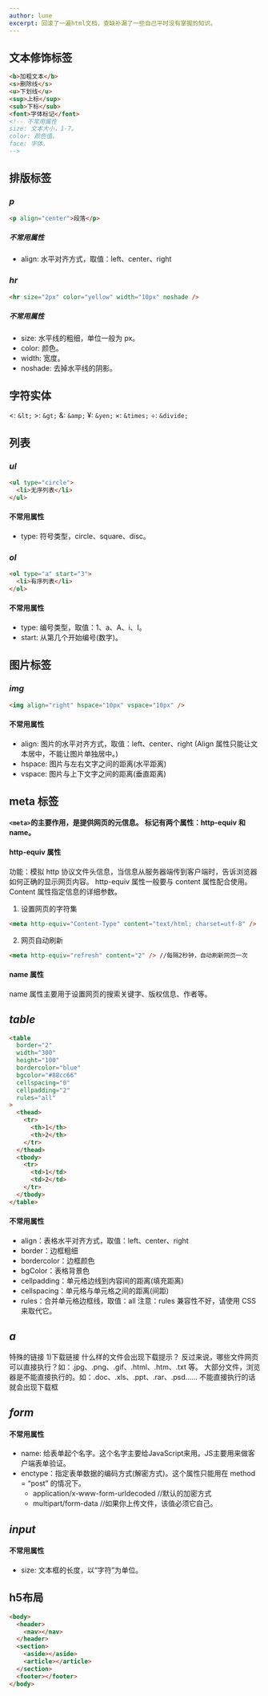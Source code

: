 ```yaml
---
author: lune
excerpt: 回滚了一遍html文档，查缺补漏了一些自己平时没有掌握的知识。
---
```

## 文本修饰标签

```html
<b>加粗文本</b>
<s>删除线</s>
<u>下划线</u>
<sup>上标</sup>
<sub>下标</sub>
<font>字体标记</font>
<!-- 不常用属性
size: 文本大小，1-7。
color: 颜色值。
face: 字体。 
-->
```

## 排版标签

### _p_

```html
<p align="center">段落</p>
```

##### 不常用属性

- align: 水平对齐方式，取值：left、center、right

### _hr_

```html
<hr size="2px" color="yellow" width="10px" noshade />
```

##### 不常用属性

- size: 水平线的粗细，单位一般为 px。
- color: 颜色。
- width: 宽度。
- noshade: 去掉水平线的阴影。

## 字符实体

&lt;: `&lt;`
&gt;: `&gt;`
&amp;: `&amp;`
&yen;: `&yen;`
&times;: `&times;`
&divide;: `&divide;`

## 列表

### _ul_

```html
<ul type="circle">
  <li>无序列表</li>
</ul>
```

#### 不常用属性

- type: 符号类型，circle、square、disc。

### _ol_

```html
<ol type="a" start="3">
  <li>有序列表</li>
</ol>
```

#### 不常用属性

- type: 编号类型，取值：1、a、A、i、I。
- start: 从第几个开始编号(数字)。

## 图片标签

### _img_

```html
<img align="right" hspace="10px" vspace="10px" />
```

#### 不常用属性

- align: 图片的水平对齐方式，取值：left、center、right (Align 属性只能让文本居中，不能让图片单独居中。)
- hspace: 图片与左右文字之间的距离(水平距离)
- vspace: 图片与上下文字之间的距离(垂直距离)

## meta 标签

**`<meta>`的主要作用，是提供网页的元信息。**
**<meta>标记有两个属性：http-equiv 和 name。**

#### http-equiv 属性

功能：模拟 http 协议文件头信息，当信息从服务器端传到客户端时，告诉浏览器如何正确的显示网页内容。
http-equiv 属性一般要与 content 属性配合使用。Content 属性指定信息的详细参数。

1. 设置网页的字符集

```html
<meta http-equiv="Content-Type" content="text/html; charset=utf-8" />
```

2. 网页自动刷新

```html
<meta http-equiv="refresh" content="2" /> //每隔2秒钟，自动刷新网页一次
```

#### name 属性

name 属性主要用于设置网页的搜索关键字、版权信息、作者等。

## _table_

```html
<table
  border="2"
  width="300"
  height="100"
  bordercolor="blue"
  bgcolor="#88cc66"
  cellspacing="0"
  cellpadding="2"
  rules="all"
>
  <thead>
    <tr>
      <th>1</th>
      <th>2</th>
    </tr>
  </thead>
  <tbody>
    <tr>
      <td>1</td>
      <td>2</td>
    </tr>
  </tbody>
</table>
```

#### 不常用属性

- align：表格水平对齐方式，取值：left、center、right
- border：边框粗细
- bordercolor：边框颜色
- bgColor：表格背景色
- cellpadding：单元格边线到内容间的距离(填充距离)
- cellspacing：单元格与单元格之间的距离(间距)
- rules：合并单元格边框线，取值：all
  注意：rules 兼容性不好，请使用 CSS 来取代它。

## _a_

特殊的链接 1)下载链接
什么样的文件会出现下载提示？
反过来说，哪些文件网页可以直接执行？如：.jpg、.png、.gif、.html、.htm、.txt 等。
大部分文件，浏览器是不能直接执行的。如：.doc、.xls、.ppt、.rar、.psd……
不能直接执行的话就会出现下载框

## _form_

#### 不常用属性
- name: 给表单起个名字。这个名字主要给JavaScript来用。JS主要用来做客户端表单验证。
- enctype：指定表单数据的编码方式(解密方式)。这个属性只能用在 method = “post” 的情况下。
  - application/x-www-form-urldecoded  //默认的加密方式
  - multipart/form-data  //如果你上传文件，该值必须它自己。

## _input_
#### 不常用属性
- size: 文本框的长度，以“字符”为单位。

## h5布局
```html
<body>
  <header>
    <nav></nav>
  </header>
  <section>
    <aside></aside>
    <article></article>
  </section>
  <footer></footer>
</body>
```